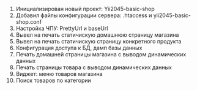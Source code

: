 1.  Инициализирован новый проект: Yii2045-basic-shop
2.  Добавил файлы конфигурации сервера: .htaccess и yii2045-basic-shop.conf
3.  Настройка ЧПУ: PrettyUrl и baseUrl
4.  Вывел на печать статичискую домашнюю страницу магазина
5.  Вывел на печать статичискую страницу конкретного продукта
6.  Конфигурация доступа к БД, дамп базы данных
7.  Печать домашней страницы магазина с выводом динамических данных
8.  Печать страницы товара с выводом динамических данных
9.  Виджет: меню товаров магазина
10. Поиск товаров по категории